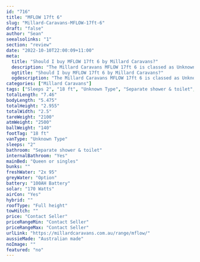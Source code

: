 ```yaml
---
id: "716"
title: "MFLOW 17ft 6"
slug: "Millard-Caravans-MFLOW-17ft-6"
draft: "false"
author: "Sean"
seealsolinks: "1"
section: "review"
date: "2022-10-10T22:00:09+11:00"
meta:
  title: "Should I buy MFLOW 17ft 6 by Millard Caravans?"
  description: "The Millard Caravans MFLOW 17ft 6 is classed as Unknown Type, and sleeps 2 people. It is Australian made and comes in at 18 ft. It generally has Separate shower & toilet."
  ogtitle: "Should I buy MFLOW 17ft 6 by Millard Caravans?"
  ogdescription: "The Millard Caravans MFLOW 17ft 6 is classed as Unknown Type, and sleeps 2 people. It is Australian made and comes in at 18 ft. It generally has Separate shower & toilet."
categories: ["Millard Caravans"]
tags: ["Sleeps 2", "18 ft", "Unknown Type", "Separate shower & toilet", "Full height", "Price Unknown", "Australian made"]
totalLength: "7.46"
bodyLength: "5.475"
totalHeight: "2.955"
totalWidth: "2.5"
tareWeight: "2100"
atmWeight: "2500"
ballWeight: "140"
footTag: "18 ft"
vanType: "Unknown Type"
sleeps: "2"
bathroom: "Separate shower & toilet"
internalBathroom: "Yes"
mainBed: "Queen or singles"
bunks: ""
freshWater: "2x 95"
greyWater: "Option"
battery: "100AH Battery"
solar: "170 Watts"
airCon: "Yes"
hybrid: ""
roofType: "Full height"
towHitch: ""
price: "Contact Seller"
priceRangeMin: "Contact Seller"
priceRangeMax: "Contact Seller"
urlLink: "https://millardcaravans.com.au/range/mflow/"
aussieMade: "Australian made"
noImage: ""
featured: "no"
---
```

